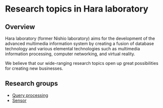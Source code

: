 # Research topics in Hara laboratory

## Overview
Hara laboratory (former Nishio laboratory) aims for the development of the advanced multimedia information system by creating a fusion of database technology and various elemental technologies such as multimedia information processing, computer networking, and virtual reality.

We believe that our wide-ranging research topics open up great possibilities for creating new businesses.



## Research groups
  * [Query processing](data.md)
  * [Sensor](http://www-mmde.ist.osaka-u.ac.jp/~maekawa/sensing/#googtrans%28ja|en%29)